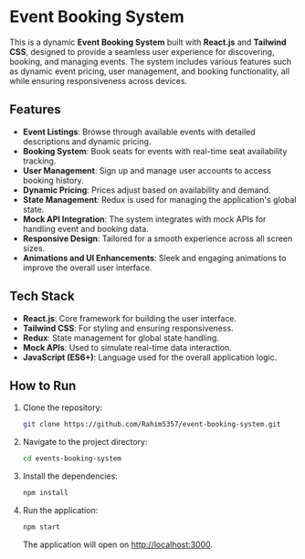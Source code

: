 # Event Booking System

This is a dynamic **Event Booking System** built with **React.js** and **Tailwind CSS**, designed to provide a seamless user experience for discovering, booking, and managing events. The system includes various features such as dynamic event pricing, user management, and booking functionality, all while ensuring responsiveness across devices.

## Features

- **Event Listings**: Browse through available events with detailed descriptions and dynamic pricing.
- **Booking System**: Book seats for events with real-time seat availability tracking.
- **User Management**: Sign up and manage user accounts to access booking history.
- **Dynamic Pricing**: Prices adjust based on availability and demand.
- **State Management**: Redux is used for managing the application's global state.
- **Mock API Integration**: The system integrates with mock APIs for handling event and booking data.
- **Responsive Design**: Tailored for a smooth experience across all screen sizes.
- **Animations and UI Enhancements**: Sleek and engaging animations to improve the overall user interface.

## Tech Stack

- **React.js**: Core framework for building the user interface.
- **Tailwind CSS**: For styling and ensuring responsiveness.
- **Redux**: State management for global state handling.
- **Mock APIs**: Used to simulate real-time data interaction.
- **JavaScript (ES6+)**: Language used for the overall application logic.
  
## How to Run

1. Clone the repository:
   ```bash
   git clone https://github.com/Rahim5357/event-booking-system.git
   ```

2. Navigate to the project directory:
   ```bash
   cd events-booking-system
   ```

3. Install the dependencies:
   ```bash
   npm install
   ```

4. Run the application:
   ```bash
   npm start
   ```

   The application will open on [http://localhost:3000](http://localhost:3000).
